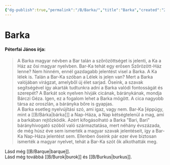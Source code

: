 ```yaml
---
{"dg-publish":true,"permalink":"/B/Barka/","title":"Barka","created":"2023-11-09T07:24","updated":"2024-10-23T20:34"}
---
```



# Barka

#### Péterfai János írja:

> A Barka magyar névben a Bar talán a szőrözöttséget is jelenti, a Ka a Ház az ősi magyar nyelvben. Bar-Ka tehát egy erősen Szőrözött-Ház lenne? Nem hinném, ennél gazdagabb jelentést visel a Barka. A Ka lélek is. Talán a Bar-Ka szóban a Lélek is jelen van? Mert a Barka valójában virágzat, amelyből új élet sarjad. Őseink, a szavak segítségével így akarták tudtunkra adni a Barka valódi fontosságát és szerepét? A Barkát sok nyelven hívják cicának, báránykának, mondja Bárczi Géza. Igen, ez a fogalom lehet a Barka mögött. A cica nagyobb társa az oroszlán, a bárányka bőre is gyapjas.  
> A Barka esetleg nyelvújítási szó, ami igaz, vagy nem. Bar-Ka \[éppúgy, mint a [[B/Bárka\|bárka]]\] a Nap-Háza, a Nap kétségtelenül a mag, ami a barkában rejtőzködik. Azért kifogásolható a Barka "Bari, Bari" bárányhívogató szóból való származtatása, mert néhány évszázada, de még húsz éve sem ismerték a magyar szavak jelentéseit, így a Bar-Ka Nap-Háza jelentést sem. Ellenben őseink pár ezer éve biztosan ismerték a magyar nyelvet, tehát a Bar-Ka szót ők alkothatták meg.  

Lásd még [[B/Barque\|barque]].  
Lásd még továbbá [[B/Burok\|burok]] és [[B/Burkus\|burkus]].  